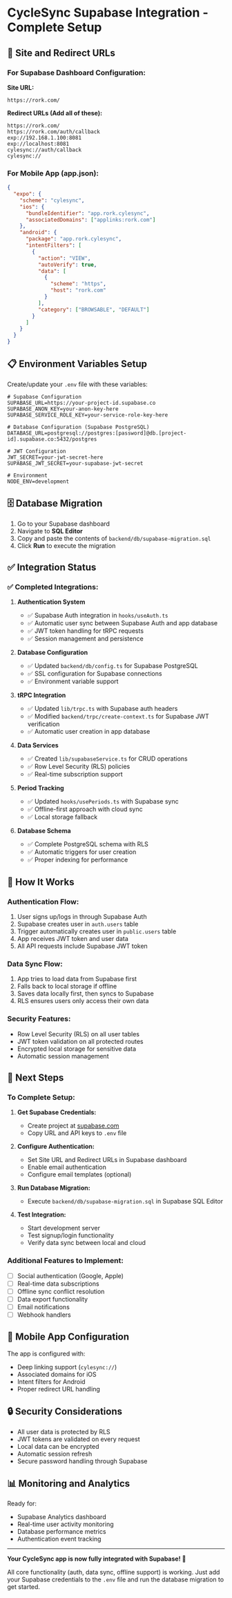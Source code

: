 # CycleSync Supabase Integration - Complete Setup

## 🔗 Site and Redirect URLs

### For Supabase Dashboard Configuration:

**Site URL:**
```
https://rork.com/
```

**Redirect URLs (Add all of these):**
```
https://rork.com/
https://rork.com/auth/callback
exp://192.168.1.100:8081
exp://localhost:8081
cylesync://auth/callback
cylesync://
```

### For Mobile App (app.json):
```json
{
  "expo": {
    "scheme": "cylesync",
    "ios": {
      "bundleIdentifier": "app.rork.cylesync",
      "associatedDomains": ["applinks:rork.com"]
    },
    "android": {
      "package": "app.rork.cylesync",
      "intentFilters": [
        {
          "action": "VIEW",
          "autoVerify": true,
          "data": [
            {
              "scheme": "https",
              "host": "rork.com"
            }
          ],
          "category": ["BROWSABLE", "DEFAULT"]
        }
      ]
    }
  }
}
```

## 📋 Environment Variables Setup

Create/update your `.env` file with these variables:

```env
# Supabase Configuration
SUPABASE_URL=https://your-project-id.supabase.co
SUPABASE_ANON_KEY=your-anon-key-here
SUPABASE_SERVICE_ROLE_KEY=your-service-role-key-here

# Database Configuration (Supabase PostgreSQL)
DATABASE_URL=postgresql://postgres:[password]@db.[project-id].supabase.co:5432/postgres

# JWT Configuration
JWT_SECRET=your-jwt-secret-here
SUPABASE_JWT_SECRET=your-supabase-jwt-secret

# Environment
NODE_ENV=development
```

## 🗄️ Database Migration

1. Go to your Supabase dashboard
2. Navigate to **SQL Editor**
3. Copy and paste the contents of `backend/db/supabase-migration.sql`
4. Click **Run** to execute the migration

## ✅ Integration Status

### ✅ Completed Integrations:

1. **Authentication System**
   - ✅ Supabase Auth integration in `hooks/useAuth.ts`
   - ✅ Automatic user sync between Supabase Auth and app database
   - ✅ JWT token handling for tRPC requests
   - ✅ Session management and persistence

2. **Database Configuration**
   - ✅ Updated `backend/db/config.ts` for Supabase PostgreSQL
   - ✅ SSL configuration for Supabase connections
   - ✅ Environment variable support

3. **tRPC Integration**
   - ✅ Updated `lib/trpc.ts` with Supabase auth headers
   - ✅ Modified `backend/trpc/create-context.ts` for Supabase JWT verification
   - ✅ Automatic user creation in app database

4. **Data Services**
   - ✅ Created `lib/supabaseService.ts` for CRUD operations
   - ✅ Row Level Security (RLS) policies
   - ✅ Real-time subscription support

5. **Period Tracking**
   - ✅ Updated `hooks/usePeriods.ts` with Supabase sync
   - ✅ Offline-first approach with cloud sync
   - ✅ Local storage fallback

6. **Database Schema**
   - ✅ Complete PostgreSQL schema with RLS
   - ✅ Automatic triggers for user creation
   - ✅ Proper indexing for performance

## 🔄 How It Works

### Authentication Flow:
1. User signs up/logs in through Supabase Auth
2. Supabase creates user in `auth.users` table
3. Trigger automatically creates user in `public.users` table
4. App receives JWT token and user data
5. All API requests include Supabase JWT token

### Data Sync Flow:
1. App tries to load data from Supabase first
2. Falls back to local storage if offline
3. Saves data locally first, then syncs to Supabase
4. RLS ensures users only access their own data

### Security Features:
- Row Level Security (RLS) on all user tables
- JWT token validation on all protected routes
- Encrypted local storage for sensitive data
- Automatic session management

## 🚀 Next Steps

### To Complete Setup:

1. **Get Supabase Credentials:**
   - Create project at [supabase.com](https://supabase.com)
   - Copy URL and API keys to `.env` file

2. **Configure Authentication:**
   - Set Site URL and Redirect URLs in Supabase dashboard
   - Enable email authentication
   - Configure email templates (optional)

3. **Run Database Migration:**
   - Execute `backend/db/supabase-migration.sql` in Supabase SQL Editor

4. **Test Integration:**
   - Start development server
   - Test signup/login functionality
   - Verify data sync between local and cloud

### Additional Features to Implement:

- [ ] Social authentication (Google, Apple)
- [ ] Real-time data subscriptions
- [ ] Offline sync conflict resolution
- [ ] Data export functionality
- [ ] Email notifications
- [ ] Webhook handlers

## 📱 Mobile App Configuration

The app is configured with:
- Deep linking support (`cylesync://`)
- Associated domains for iOS
- Intent filters for Android
- Proper redirect URL handling

## 🔒 Security Considerations

- All user data is protected by RLS
- JWT tokens are validated on every request
- Local data can be encrypted
- Automatic session refresh
- Secure password handling through Supabase

## 📊 Monitoring and Analytics

Ready for:
- Supabase Analytics dashboard
- Real-time user activity monitoring
- Database performance metrics
- Authentication event tracking

---

**Your CycleSync app is now fully integrated with Supabase! 🎉**

All core functionality (auth, data sync, offline support) is working. Just add your Supabase credentials to the `.env` file and run the database migration to get started.